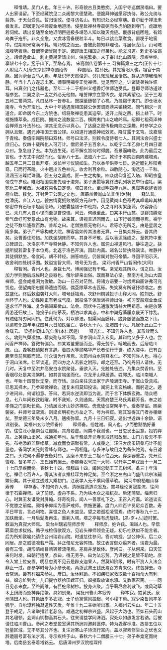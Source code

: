 <!-- { "loadSidebar": true } -->
　　释惟靖。吴门人也。年三十许。形奇貌古且类憨痴。入国宁寺巡僧房唱曰。要人出家请留。下至经藏院见二众阇黎大德慧政。便跪拜伸诚愿容执侍。政公允纳与翦饰。于天台受具。暂归谢政。便寻访名山。有知识处必经寒燠。自尔勤于禅法未尝发言。即居定光禅师废金地道场。侵星赴禅林寺晨粥而多虎豹随到寺门。虎踞地若伺候。靖出复随至金地迟明巨迹极多靖恐人知以锄灭虎迹。俄患背疽困睡。有鸩鸟粪于疮所。非久全愈。又虞冰雪备粳粒半斗。每日以铫合菜煮食。置粳于地窖中。过期用米常满不耗。靖乃筑之而云。吾被此物知非理也。寻居伏龙山。山可瞰海峰势岧峣。昔僧鉴诸曾隐于是。诸即唐王相国之母弟也。能文习道。刺史多往谒之。靖续遁此山。刺史黄晟常请出州。供施繁委。末于奉川北山置院。示疾坐终。享龄七十余。窆于山下。茔塔存焉。
宋高僧传卷第十三
习禅篇第三之六(正传十七人附见六人)唐东京封禅寺圆绍传
　　释圆绍。姓孙氏。其先富阳人也。祖官于南燕。因为滑台白马人焉。年及识环天然俊迈。邻儿戏玩我且恬然。群从追随我惟闲静。年当十八方遂志出家。师事明福寺正觉禅师。觉见而异之。训诸徒弟独许绍耳。曰真空门之伟器也。至年二十二于相州义檀香灯律师边受具。登即寻师访道效祖参玄。二翼之余一盂之外必无他物。唯誓禅宗立雪传衣。是其素望也。至于三湘五岭二蜀两京。凡曰丛林一皆参礼。既探至赜顿了心机。乃挂锡于夷门。即仓垣水南寺。今为开宝也。大中十年适遇唐相国裴公休罢调商鼎来镇魏郊。同气相求一言道合。即命居今东上方院也。绍将聚禅徒患其迫窄。遂开上院之西。损上益下。时檀施臻萃条。成巨院。拥纳之流数盈二百。横跨夷门山之峻岭焉。绍即七祖荷泽神会禅师五叶法孙也。演其无念示以真心。了达磨之密传极南能之深趣。时参学之众拥从且繁。遇元帅相国王晋公铎。以绍道行通感神祇效灵。降甘露于玄穹。泫嘉瑞于青桧。奏僖宗赐院额曰双林。师号曰法济。别敕令度侍者七人。其间法会兴盛士庶归心。仅四十载所化人可万计。僧尼弟子五百余人。以乾宁二年乙卯七月四日谓众曰。急急自了去。本为逃生死。若不解玄旨何时得脱。吾景逼崦嵫。此为最后之言也。于方丈中寂然而化。俗寿八十五。法腊六十三。敕许于本院西南隅建塔焉。越五年二月二日重开塔。发长半寸仪貌如生。乃以香华供养七日。远近瞻礼称叹希奇。已而行茶毗。火中迥出五色神光。收舍利百余粒。四散随心。淘选近一千粒。温润玉洁璨烂珠圆。验五分之熏成。匪一生之构集。四众虔仰复迎入塔。即昭宗皇帝戊午岁也。睢阳相国袁象先理于浚郊。弟子惠霭等冀终法乳列状乞举行谥礼。梁乾化三年癸酉。太祖敕易名曰定觉。塔曰灵化。至贞明四年九月。惠霭等欲旌表师德立碑。敕允。开封尹王公瓒之文也。
唐蕲州黄岗山法普传(休静)
　　释法普。姓潘氏。庐江人也。貌古情宽拥败纳观方元和中。因见黄岗山色奇秀其峰巉崪其林郁密中有石坛平坦而高峙。乃放囊挂锡于中班荆。久之寻附树架蓬茨。仅容身而已。未几有人自小径而至见普惊怪。问云。何缘至此。曰某本行山麓。见巅顶腾涨紫气盘纡可爱意此山有尤物。故来耳。谛视普迟回而去。山下行者闻而寻焉。禅学之徒不数年遽盈百数。普却之曰。老僧独居无物利人。君等亦无所乏。由是星居之庵多矣。弟子广严等构成大院。禅客翕如传其法者无算。一日集众辞云。吾其终矣。汝曹善住珍惜。加趺坐胡床而卒。其身不坏散。后以香泥涂缋之。至乾符中重立碑颂云。次洛京华严寺释休静。不知何许人也。属洞山禅道风行。静往造之。抉擿所疑若雷复于本位焉。北返于洛邑开演。因赴内斋。诸名公皆执经讽读。唯静并其徒俱默坐。帝宣问。胡不转经。詶答响应。仍皆属对悦可帝情。寻回平阳示灭。收舍利四处树浮图。敕谥宝智大师。塔号无为也。
梁邓州香严山智闲传(大同)
　　释智闲。青州人也。身裁七尺。博闻强记有干略。亲党观其所以。谓之曰。汝加力学则他后成佐时之良器也。俄尔辞亲出俗。既而慕法心坚。至南方礼沩山大圆禅师。盛会咸推闲为俊敏。沩山一日召对茫然。将诸方语要一时煨烬曰画饼弗可充饥也。便望南阳忠国师遗迹而居。偶芟除草木击瓦砾。失笑冥有所证抒颂唱之。由兹盛化。终后敕谥袭灯大师。塔号廷福焉。次舒州桐城投子山释大同。姓刘氏。舒州怀宁人也。幼性刚正有老成气度。因投洛下保唐满禅师出俗。初习安般观业垂成遂求华严性海。复负锡谒翠微山。法会。同伏牛元通激发请益大明祖意。由是放荡周游还归故土。隐投子山结茅茨。栖泊以求其志。中和中巢寇荡履京畿天下悖乱。有贼徒持刃问同曰。住此何为。对以佛法。魁渠闻面膜拜。脱身服装而施之下山。以梁乾化四年甲戌四月六日加趺坐亡。春秋九十六。法腊四十六。凡居化此山三十余载云。
梁抚州疏山光仁传(本仁居遁)
　　释光仁。不知何许人也。其形矬而么么。幼则气槩凌物。精爽殆与常不同。早参洞山深入玄奥。其辩给又多于人也。尝问香严禅师。答微有偏负。曰某累茧重胝而至。得无劳乎。唾地而去。后居临川疏。山。毳客趋请颇有言辞。着四大等颂略华严长者论行于世。终入龛中。已有白鹿至灵前屈膝而起。时众谓为作吊焉。次筠州白水院释本仁。不知何许人也。得心于洞山法席。仁罕谈道。而四方之人若影之附形。却之还至。乃徇丹阳人请住。无几时。天复中至洪井高安白水院聚徒。垂欲入灭。先触处告违。乃集众焚香曰。至香烟尽处是某涅槃时。如其言端坐而化。次龙牙山释居遁。姓郭氏。临川南城人也。年殆十四警世无常。而守恬。淡白亲往求出家于庐陵满田寺。于嵩山受具戒。已思其择木。乃参翠微禅会。迷复未归莫知投诣。闻洞上言玄格峻。而躬造之。遁少进问曰。何谓祖意。答曰。若洞水逆流即当为说。而于言下体解玄微。隐众栖息。七八年间孜孜戢曜。时不我知。久则通矣。天策府楚王马氏素藉芳音。奉之若孝悌之门禀毗长矣。乃请居龙牙山妙济禅院。侁侁徒侣常聚半千。爰奏举诏。赐紫袈裟。并师号证空焉。则梁贞明初也方岳之下。号为禅窟。窥其室得其门者亦相继矣。至龙德三年癸未岁八月。遘疾弥留。九月十三日归寂。遁出世近四十余龄。语详别录。
梁福州玄沙院师备传
　　释师备。俗姓谢。闽人也。少而憨黠酷好垂钓。往往泛小艇南台江自娱。其舟若虚。同类不我测也。一日忽发出尘意。投钓弃舟。上芙蓉山出家。咸通初年也。后于豫章开元寺具戒还归故里。山门力役无不率先。布衲添麻芒鞋续草。减食而食语默有常。人咸畏之。汪汪大度虽研桑巧计不能量也。备同学法兄则雪峰存师也。一再相逢。存多许与故目之为备头陀焉。有日谑之曰。头陀何不遍参去备对曰。达磨不来东土二祖不往西天。存深器重之。先开荒雪峰。备多率力。王氏始有闽土。奏赐紫衣号宗一大师。以开平二年戊辰十一月二十七日示疾而终。春秋七十四。僧腊四十四。闽越忠懿王王氏树塔。备三十年演化。禅侣七百许人。得其法者众推桂琛为神足矣。至今浙之左右山门盛传此宗法嗣繁衍矣。其于建立透过大乘初门。江表学人无不乘风偃草欤。
梁河中府栖岩山存寿传
　　释存寿。不知何许人也。清标胜范造次奚及。罢寻经论勇冠辈流。往问律于石霜禅师。决了前疑。虚舟不系。乃为枯木众之椔杌矣。后还蒲阪。缁素归心。时冀王友谦受封屏翰。好奇徇异。闻人一善厚礼下之。王召入府斋。论道谈玄不觉膝之前席。颇增奉仰续为菩萨戒师。供施更蕃。度门人四百许员尼众百数。寿平日罕言。言必利物。喜愠之色人未尝见。望之若孤松凌雪焉。终时春秋九十三。加趺而坐。一月后髭发再生。重剃入塔。塔之亭每有虎旋绕。[夙-歹+ㄙ]迹时繁。敕谥为真寂大师焉。
梁台州瑞岩院师彦传
　　释师彦。姓许氏。闽越人也。早悟羁縻忽求拔俗。循乎戒检俄欲观方。见岩头禅师领会无疑。初乐杜默似不能言者。后为所知敦喻允请住台州瑞岩山院。时道怤往参问。答对响捷。怤公神伏。后二众同居。彦之威德凛若严霜。紏正僧尼无容舛悟。故江表言御众翦齐者。瑞岩为最。尝有三僧。胡形清峭目睛转若流电焉。差肩并足致体。彦问曰。子从何来。曰天竺来何时发。曰朝行适至。彦曰。得无劳乎。曰为法忘劳。乃谛视之足皆不蹈地。彦令入堂上位安置。明旦忽焉不见云是辟支迦果人。然莫知阶级。时有不测人入法会非止一过。彦参学时号为小彦长老。两浙武肃王钱氏累召方肯来仪。终苦辞去。寺仓常满。尝有村媪来参礼。彦曰。汝休拜跪。不如疾归家救取数十百物命大有利益。媪忩忙到舍。儿妇提竹器拾田螺正归。媪接取放诸水濆。又数家召斋。一一同日见彦来食。至终阇维。有巨蛇缘树杪。投身火聚。当乎薪尽舍利散飞。或风动草木上纷纷而坠神异绝繁。具如别录。
梁抚州曹山本寂传
　　释本寂。姓黄氏。泉州蒲田人也。其邑唐季多衣冠。士子侨寓儒风振起。号小稷下焉。寂少染鲁风率多强学。自尔淳粹独凝道性天发。年惟十九二亲始听出家。入福州云名山。年二十五登于戒足。凡诸举措若老苾刍。咸通之初禅宗兴盛。风起于大沩也。至如石头药山其名寝顿。会洞山悯物高其石头。往来请益学同洙泗。寂处众如愚发言若讷。后被请住临川曹山。参问之者堂盈室满其所詶对邀射匪停。特为毳客标准。故排五位以铨量区域。无不尽其分齐也。复注对寒山子诗流行寓内。盖以寂素修举业之优也文辞遒丽号富有法才焉。寻示疾终于山。春秋六十二僧腊三十七。弟子奉龛窆而树塔。后南岳玄泰着塔铭云。
后唐漳州罗汉院桂琛传
